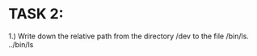 # TASK 2:
1.) Write down the relative path from the directory /dev to the file /bin/ls. 
    ../bin/ls